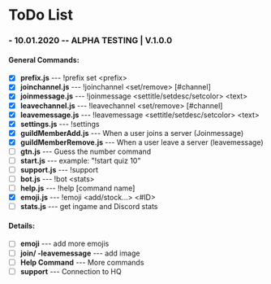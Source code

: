 # ToDo List
### - 10.01.2020 -- ALPHA TESTING | V.1.0.0
#### General Commands:
 - [x] **prefix.js** --- !prefix set \<prefix>
 - [x] **joinchannel.js** --- !joinchannel <set/remove> [#channel]
 - [x] **joinmessage.js** --- !joinmessage <settitle/setdesc/setcolor> \<text>
 - [x] **leavechannel.js** --- !leavechannel <set/remove> [#channel]
 - [x] **leavemessage.js** --- !leavemessage <settitle/setdesc/setcolor> \<text>
 - [x] **settings.js** --- !settings
 - [x] **guildMemberAdd.js** --- When a user joins a server (Joinmessage)
 - [x] **guildMemberRemove.js** --- When a user leave a server (leavemessage)
 - [ ] **gtn.js** --- Guess the number command
 - [ ] **start.js** --- example: "!start quiz 10"
 - [ ] **support.js** --- !support
 - [ ] **bot.js** --- !bot \<stats>
 - [ ] **help.js** --- !help [command name]
 - [x] **emoji.js** --- !emoji <add/stock...> <#ID>
 - [ ] **stats.js** --- get ingame and Discord stats
####  Details:
 - [ ] **emoji** --- add more emojis
 - [ ] **join/ -leavemessage** --- add image
 - [ ] **Help Command** --- More commands
 - [ ] **support** --- Connection to HQ
